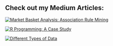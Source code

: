 ## Check out my Medium Articles:

<!--
**khusheekapoor/khusheekapoor** is a ✨ _special_ ✨ repository because its `README.md` (this file) appears on your GitHub profile.

Here are some ideas to get you started:

- 🔭 I’m currently working on ...
- 🌱 I’m currently learning ...
- 👯 I’m looking to collaborate on ...
- 🤔 I’m looking for help with ...
- 💬 Ask me about ...
- 📫 How to reach me: ...
- 😄 Pronouns: ...
- ⚡ Fun fact: ...
-->

<a target="_blank" href="https://github-readme-medium-recent-article.vercel.app/medium/@khusheekapoor/0"><img src="https://github-readme-medium-recent-article.vercel.app/medium/@khusheekapoor/0" alt="Market Basket Analysis: Association Rule Mining"> 

<a target="_blank" href="https://github-readme-medium-recent-article.vercel.app/medium/@khusheekapoor/1"><img src="https://github-readme-medium-recent-article.vercel.app/medium/@khusheekapoor/1" alt="R Programming: A Case Study"> 
  
<a target="_blank" href="https://github-readme-medium-recent-article.vercel.app/medium/@khusheekapoor/2"><img src="https://github-readme-medium-recent-article.vercel.app/medium/@khusheekapoor/2" alt="Different Types of Data"> 
